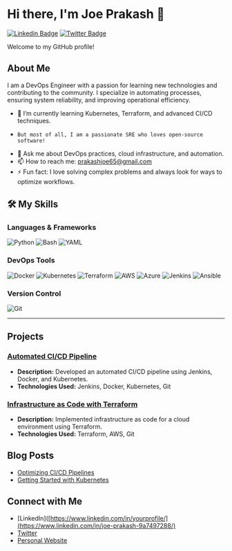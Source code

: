 # Hi there, I'm Joe Prakash 👋

[![Linkedin Badge](https://img.shields.io/badge/-Joe%20Prakash-blue?style=flat-square&logo=Linkedin&logoColor=white&link=https://www.linkedin.com/in/yourprofile/)](https://www.linkedin.com/in/yourprofile/)
[![Twitter Badge](https://img.shields.io/badge/-@YourUsername-1ca0f1?style=flat-square&labelColor=1ca0f1&logo=twitter&logoColor=white&link=https://twitter.com/yourusername)](https://twitter.com/yourusername)

Welcome to my GitHub profile!

## About Me

I am a DevOps Engineer with a passion for learning new technologies and contributing to the community. I specialize in automating processes, ensuring system reliability, and improving operational efficiency.

- 🌱 I’m currently learning Kubernetes, Terraform, and advanced CI/CD techniques.
-     But most of all, I am a passionate SRE who loves open-source software!
- 💬 Ask me about DevOps practices, cloud infrastructure, and automation.
- 📫 How to reach me: prakashjoe65@gmail.com
- ⚡ Fun fact: I love solving complex problems and always look for ways to optimize workflows.

## 🛠️ My Skills

### Languages & Frameworks
![Python](https://img.shields.io/badge/-Python-3776AB?style=flat-square&logo=python&logoColor=white)
![Bash](https://img.shields.io/badge/-Bash-4EAA25?style=flat-square&logo=gnu-bash&logoColor=white)
![YAML](https://img.shields.io/badge/-YAML-CC6699?style=flat-square&logo=yaml&logoColor=white)

### DevOps Tools
![Docker](https://img.shields.io/badge/-Docker-2496ED?style=flat-square&logo=docker&logoColor=white)
![Kubernetes](https://img.shields.io/badge/-Kubernetes-326CE5?style=flat-square&logo=kubernetes&logoColor=white)
![Terraform](https://img.shields.io/badge/-Terraform-623CE4?style=flat-square&logo=terraform&logoColor=white)
![AWS](https://img.shields.io/badge/-AWS-232F3E?style=flat-square&logo=amazon-aws&logoColor=white)
![Azure](https://img.shields.io/badge/-Azure-0078D4?style=flat-square&logo=microsoft-azure&logoColor=white)
![Jenkins](https://img.shields.io/badge/-Jenkins-D24939?style=flat-square&logo=jenkins&logoColor=white)
![Ansible](https://img.shields.io/badge/-Ansible-EE0000?style=flat-square&logo=ansible&logoColor=white)

### Version Control
![Git](https://img.shields.io/badge/-Git-F05032?style=flat-square&logo=git&logoColor=white)

---

## Projects

### [Automated CI/CD Pipeline](https://github.com/yourusername/automated-cicd-pipeline)
- **Description:** Developed an automated CI/CD pipeline using Jenkins, Docker, and Kubernetes.
- **Technologies Used:** Jenkins, Docker, Kubernetes, Git

### [Infrastructure as Code with Terraform](https://github.com/yourusername/iac-terraform)
- **Description:** Implemented infrastructure as code for a cloud environment using Terraform.
- **Technologies Used:** Terraform, AWS, Git

## Blog Posts

- [Optimizing CI/CD Pipelines](https://yourblog.com/optimizing-cicd-pipelines)
- [Getting Started with Kubernetes](https://yourblog.com/getting-started-with-kubernetes)

## Connect with Me

- [LinkedIn]([https://www.linkedin.com/in/yourprofile/](https://www.linkedin.com/in/joe-prakash-9a7497288/)
- [Twitter](https://twitter.com/yourusername)
- [Personal Website](https://yourwebsite.com)
